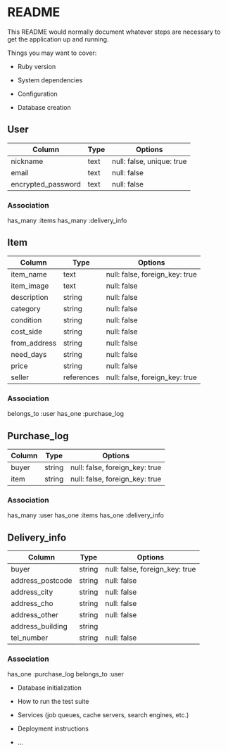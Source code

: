 # README

This README would normally document whatever steps are necessary to get the
application up and running.

Things you may want to cover:

* Ruby version

* System dependencies

* Configuration

* Database creation

## User
| Column               | Type       | Options                        |
|----------------------|------------|--------------------------------|
| nickname             | text       | null: false, unique: true      |
| email                | text       | null: false                    |
| encrypted_password   | text       | null: false                    |
### Association 
has_many :items
has_many :delivery_info


## Item
| Column               | Type       | Options                        |
|----------------------|------------|--------------------------------|
| item_name            | text       | null: false, foreign_key: true |
| item_image           | text       | null: false                    |
| description          | string     | null: false                    |
| category             | string     | null: false                    |
| condition            | string     | null: false                    |
| cost_side            | string     | null: false                    |
| from_address         | string     | null: false                    |
| need_days            | string     | null: false                    |
| price                | string     | null: false                    |
| seller               | references | null: false, foreign_key: true |
### Association
belongs_to :user
has_one :purchase_log


## Purchase_log
| Column               | Type      | Options                        |
|----------------------|-----------|--------------------------------|
| buyer                | string    | null: false, foreign_key: true |
| item                 | string    | null: false, foreign_key: true |
### Association
has_many :user
has_one :items
has_one :delivery_info


## Delivery_info
| Column               | Type      | Options                        |
|----------------------|-----------|--------------------------------|
| buyer                | string    | null: false, foreign_key: true |
| address_postcode     | string    | null: false                    |
| address_city         | string    | null: false                    |
| address_cho          | string    | null: false                    |
| address_other        | string    | null: false                    |
| address_building     | string    |                                |
| tel_number           | string    | null: false                    |
### Association
has_one :purchase_log
belongs_to :user



* Database initialization

* How to run the test suite

* Services (job queues, cache servers, search engines, etc.)

* Deployment instructions

* ...
